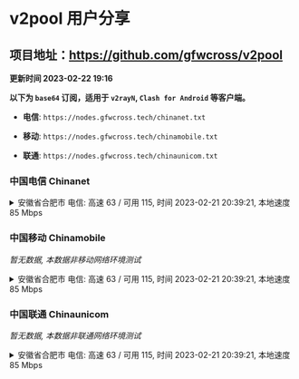 # v2pool 用户分享
## 项目地址：<https://github.com/gfwcross/v2pool>
**更新时间 2023-02-22 19:16**


**以下为 `base64` 订阅，适用于 `v2rayN`, `Clash for Android` 等客户端。**

- **电信**: `https://nodes.gfwcross.tech/chinanet.txt`

- **移动**: `https://nodes.gfwcross.tech/chinamobile.txt`

- **联通**: `https://nodes.gfwcross.tech/chinaunicom.txt`


### 中国电信 Chinanet
<details><summary>安徽省合肥市 电信: 高速 63 / 可用 115, 时间 2023-02-21 20:39:21, 本地速度 85 Mbps</summary><p>可用节点订阅：https://transfer.sh/bNO2b3/running.txt<br>高速节点订阅：https://transfer.sh/WqUtj1/good.txt<br>低延迟节点订阅：https://transfer.sh/3rotlS/low_delay.txt</p></details>
<p></p>

### 中国移动 Chinamobile
<i>暂无数据, 本数据非移动网络环境测试</i>
<details><summary>安徽省合肥市 电信: 高速 63 / 可用 115, 时间 2023-02-21 20:39:21, 本地速度 85 Mbps</summary><p>可用节点订阅：https://transfer.sh/bNO2b3/running.txt<br>高速节点订阅：https://transfer.sh/WqUtj1/good.txt<br>低延迟节点订阅：https://transfer.sh/3rotlS/low_delay.txt</p></details>
<p></p>

### 中国联通 Chinaunicom
<i>暂无数据, 本数据非联通网络环境测试</i>
<details><summary>安徽省合肥市 电信: 高速 63 / 可用 115, 时间 2023-02-21 20:39:21, 本地速度 85 Mbps</summary><p>可用节点订阅：https://transfer.sh/bNO2b3/running.txt<br>高速节点订阅：https://transfer.sh/WqUtj1/good.txt<br>低延迟节点订阅：https://transfer.sh/3rotlS/low_delay.txt</p></details>
<p></p>